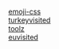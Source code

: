<link href="style.css" rel="stylesheet">

[emoji-css](/emoji-css)  
[turkeyvisited](/turkeyvisited)  
[toolz](/toolz)  
[euvisited](/euvisited)